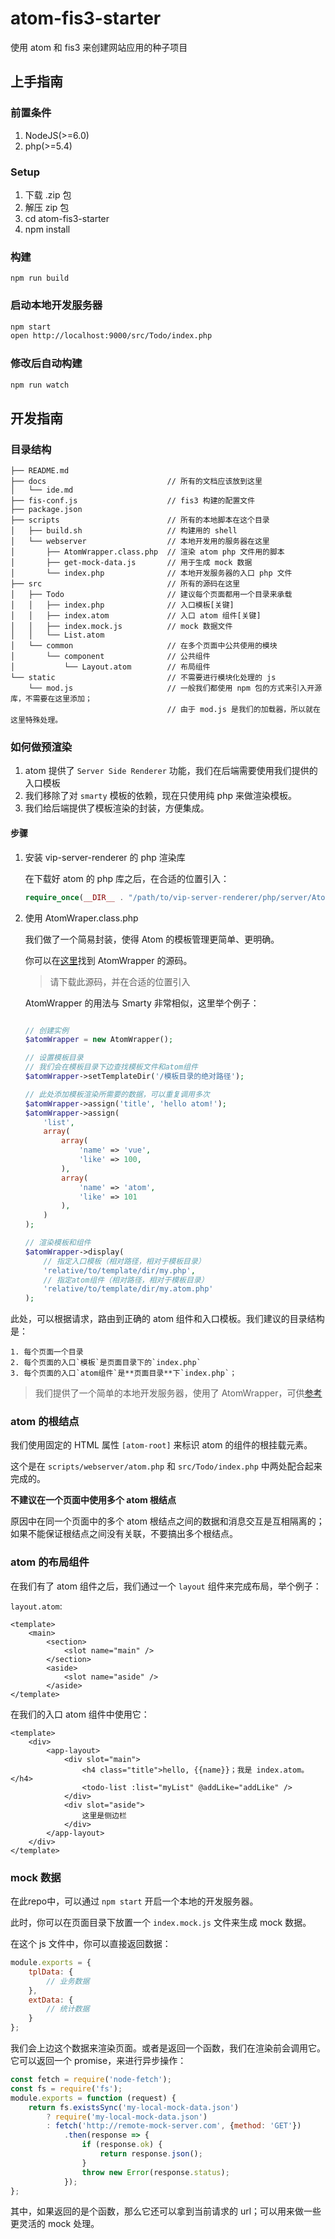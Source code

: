 # atom-fis3-starter

使用 atom 和 fis3 来创建网站应用的种子项目

## 上手指南

### 前置条件

1. NodeJS(>=6.0)
2. php(>=5.4)

### Setup

1. 下载 .zip 包
2. 解压 zip 包
3. cd atom-fis3-starter
4. npm install

### 构建

```
npm run build
```

### 启动本地开发服务器

```sh
npm start
open http://localhost:9000/src/Todo/index.php
```

### 修改后自动构建

```sh
npm run watch
```

## 开发指南

### 目录结构

```text
├── README.md
├── docs                           // 所有的文档应该放到这里
│   └── ide.md
├── fis-conf.js                    // fis3 构建的配置文件
├── package.json               
├── scripts                        // 所有的本地脚本在这个目录
│   ├── build.sh                   // 构建用的 shell
│   └── webserver                  // 本地开发用的服务器在这里
│       ├── AtomWrapper.class.php  // 渲染 atom php 文件用的脚本
│       ├── get-mock-data.js       // 用于生成 mock 数据
│       └── index.php              // 本地开发服务器的入口 php 文件
├── src                            // 所有的源码在这里
│   ├── Todo                       // 建议每个页面都用一个目录来承载
│   │   ├── index.php              // 入口模板[关键]
│   │   ├── index.atom             // 入口 atom 组件[关键]
│   │   ├── index.mock.js          // mock 数据文件
│   │   └── List.atom          
│   └── common                     // 在多个页面中公共使用的模块
│       └── component              // 公共组件
│           └── Layout.atom        // 布局组件
└── static                         // 不需要进行模块化处理的 js
    └── mod.js                     // 一般我们都使用 npm 包的方式来引入开源库，不需要在这里添加；
                                   // 由于 mod.js 是我们的加载器，所以就在这里特殊处理。
```


### 如何做预渲染

1. atom 提供了 `Server Side Renderer` 功能，我们在后端需要使用我们提供的入口模板
1. 我们移除了对 `smarty` 模板的依赖，现在只使用纯 php 来做渲染模板。
1. 我们给后端提供了模板渲染的封装，方便集成。

#### 步骤

1. 安装 vip-server-renderer 的 php 渲染库

    在下载好 atom 的 php 库之后，在合适的位置引入：

    ```php
    require_once(__DIR__ . "/path/to/vip-server-renderer/php/server/Atom.class.php");
    ```

1. 使用 AtomWraper.class.php

    我们做了一个简易封装，使得 Atom 的模板管理更简单、更明确。

    你可以在[这里](https://github.com/jinzhubaofu/atom-fis-starter/blob/master/scripts/webserver/AtomWrapper.class.php)找到 AtomWrapper 的源码。

    > 请下载此源码，并在合适的位置引入

    AtomWrapper 的用法与 Smarty 非常相似，这里举个例子：

    ```php

    // 创建实例
    $atomWrapper = new AtomWrapper();

    // 设置模板目录
    // 我们会在模板目录下边查找模板文件和atom组件
    $atomWrapper->setTemplateDir('/模板目录的绝对路径');

    // 此处添加模板渲染所需要的数据，可以重复调用多次
    $atomWrapper->assign('title', 'hello atom!');
    $atomWrapper->assign(
        'list',
        array(
            array(
                'name' => 'vue',
                'like' => 100,
            ),
            array(
                'name' => 'atom',
                'like' => 101
            ),
        )
    );

    // 渲染模板和组件
    $atomWrapper->display(
        // 指定入口模板（相对路径，相对于模板目录）
        'relative/to/template/dir/my.php',
        // 指定atom组件（相对路径，相对于模板目录）
        'relative/to/template/dir/my.atom.php'
    );
    ```

此处，可以根据请求，路由到正确的 atom 组件和入口模板。我们建议的目录结构是：

    1. 每个页面一个目录
    2. 每个页面的入口`模板`是页面目录下的`index.php`
    3. 每个页面的入口`atom组件`是**页面目录**下`index.php`；


> 我们提供了一个简单的本地开发服务器，使用了 AtomWrapper，可供[参考](https://github.com/jinzhubaofu/atom-fis-starter/blob/master/scripts/webserver/index.php)

### atom 的根结点

我们使用固定的 HTML 属性 `[atom-root]` 来标识 atom 的组件的根挂载元素。

这个是在 `scripts/webserver/atom.php` 和 `src/Todo/index.php` 中两处配合起来完成的。

**不建议在一个页面中使用多个 atom 根结点**

原因中在同一个页面中的多个 atom 根结点之间的数据和消息交互是互相隔离的；如果不能保证根结点之间没有关联，不要搞出多个根结点。

### atom 的布局组件

在我们有了 atom 组件之后，我们通过一个 `layout` 组件来完成布局，举个例子：

`layout.atom`:

```vue
<template>
    <main>
        <section>
            <slot name="main" />
        </section>
        <aside>
            <slot name="aside" />
        </aside>
</template>
```

在我们的入口 atom 组件中使用它：

```vue
<template>
    <div>
        <app-layout>
            <div slot="main">
                <h4 class="title">hello, {{name}}；我是 index.atom。</h4>
                <todo-list :list="myList" @addLike="addLike" />
            </div>
            <div slot="aside">
                这里是侧边栏
            </div>
        </app-layout>
    </div>
</template>
```

### mock 数据

在此repo中，可以通过 `npm start` 开启一个本地的开发服务器。

此时，你可以在页面目录下放置一个 `index.mock.js` 文件来生成 mock 数据。

在这个 js 文件中，你可以直接返回数据：

```js
module.exports = {
    tplData: {
        // 业务数据
    },
    extData: {
        // 统计数据
    }
};
```

我们会上边这个数据来渲染页面。或者是返回一个函数，我们在渲染前会调用它。它可以返回一个 promise，来进行异步操作：

```js
const fetch = require('node-fetch');
const fs = require('fs');
module.exports = function (request) {
    return fs.existsSync('my-local-mock-data.json')
        ? require('my-local-mock-data.json')
        : fetch('http://remote-mock-server.com', {method: 'GET'})
            .then(response => {
                if (response.ok) {
                    return response.json();
                }
                throw new Error(response.status);
            });
};
```
其中，如果返回的是个函数，那么它还可以拿到当前请求的 url；可以用来做一些更灵活的 mock 处理。
